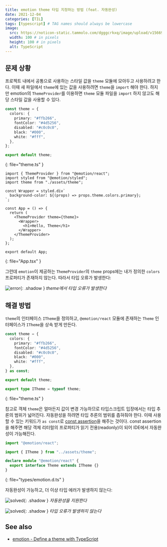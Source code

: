 ```yaml
---
title: emotion theme 타입 지정하는 방법 (feat. 자동완성)
date: 2021-12-04
categories: [TIL]
tags: [typescript] # TAG names should always be lowercase
image:
  src: https://noticon-static.tammolo.com/dgggcrkxq/image/upload/v1566913457/noticon/eh4d0dnic4n1neth3fui.png
  width: 100 # in pixels
  height: 100 # in pixels
  alt: TypeScript
---
```


## 문제 상황

프로젝트 내에서 공통으로 사용하는 스타일 값을 `theme` 모듈에 모아두고 사용하려고 한다. 이때 새 파일에서 `theme`에 있는 값을 사용하려면 `theme`을 `import` 해야 한다. 하지만  emotion의 `ThemeProvider`를 이용하면 `theme` 모듈 파일을 `import` 하지 않고도 해당 스타일 값을 사용할 수 있다.

```ts
const theme = {
  colors: {
    primary: "#ffb266",
    fontColor: "#4d5256",
    disabled: "#c0c0c0",
    black: "#000",
    white: "#fff",
  },
};

export default theme;
```
{: file="theme.ts" }

```tsx
import { ThemeProvider } from "@emotion/react";
import styled from "@emotion/styled";
import theme from "./assets/theme";

const Wrapper = styled.div`
  background-color: ${(props) => props.theme.colors.primary};
`;

const App = () => {
  return (
    <ThemeProvider theme={theme}>
      <Wrapper>
        <h1>Hello, Theme</h1>
      </Wrapper>
    </ThemeProvider>
  );
};

export default App;
```
{: file="App.tsx" }

그런데 `emotion`이 제공하는 `ThemeProvider`의 `theme` props에는 내가 정의한 `colors` 프로퍼티가 존재하지 않는다. 따라서 타입 오류가 발생한다:

![error](https://user-images.githubusercontent.com/8105528/144692954-51399743-dc54-4f3f-b79f-5032cf451a3f.png){: .shadow }
_theme에서 타입 오류가 발생한다_

## 해결 방법

`theme`의 인터페이스 `ITheme`을 정의하고, `@emotion/react` 모듈에 존재하는 `Theme` 인터페이스가 `ITheme`을 상속 받게 만든다.

```ts
const theme = {
  colors: {
    primary: "#ffb266",
    fontColor: "#4d5256",
    disabled: "#c0c0c0",
    black: "#000",
    white: "#fff",
  },
} as const;

export default theme;

export type ITheme = typeof theme;
```
{: file="theme.ts" }

참고로 객체 `theme`은 얼마든지 값이 변경 가능하므로 타입스크립트 입장에서는 타입 추론의 범위가 넓어진다. 자동완성을 하려면 타입 추론의 범위를 좁혀줘야 한다. 이때 사용할 수 있는 키워드가 `as const`로 [const assertion](https://www.typescriptlang.org/docs/handbook/release-notes/typescript-3-4.html#const-assertions)을 해주는 것이다. const assertion을 해주면 해당 객체 리터럴의 프로퍼티가 읽기 전용(readonly)이 되어 IDE에서 자동완성이 가능해진다.

```ts
import "@emotion/react";

import { ITheme } from "../assets/theme";

declare module "@emotion/react" {
  export interface Theme extends ITheme {}
}
```
{: file="types/emotion.d.ts" }

자동완성이 가능하고, 더 이상 타입 에러가 발생하지 않는다:

![solved](https://user-images.githubusercontent.com/8105528/144701151-61d75148-1f53-4a26-933c-f7f0aa3c7626.png){: .shadow }
_자동완성을 지원한다_

![solved](https://user-images.githubusercontent.com/8105528/144692997-3bc3b850-3868-41d4-82f7-3842c08a99c9.png){: .shadow }
_타입 오류가 발생하지 않는다_

## See also

- [emotion - Define a theme with TypeScript](https://emotion.sh/docs/typescript#define-a-theme)
